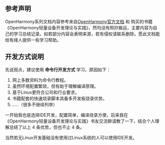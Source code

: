 ## 参考声明

OpenHarmony系列文档内容参考来自[OpenHarmony官方文档](https://docs.openharmony.cn/pages/v4.1/zh-cn/device-dev/device-dev-guide.md) 和 购买的书籍《OpenHarmony轻量设备开发理论与实践》，然均没有照抄搬运，主要内容为自己的学习总结记录。如若部分内容会表明来源，若有侵权请联系删除。愿此文档能给有缘人提供一些学习帮助。



## 开发方式说明

先说观点，建议使用 **命令行开发方式** 学习，原因如下：

1. 网上多数资料为命令行教程。
2. 虽然环境配置繁琐，但有助于理解编译原理。
3. 基于Linux更符合公司和行业要求。
4. 书籍配套的快速烧录脚本具备多开发板烧录优势。
5. .....（很多不继续列举）

一开始我也是选择IDE开发，配置简单，编译烧录方便，后来我在《OpenHarmony轻量设备开发理论与实践》书友交流群请教了一下，结合个人理解总结了以上 4 条优势，但也不止 4 条。 

当然若无Linux开发基础没有使用过Linux系统的人可以使用IDE开发。